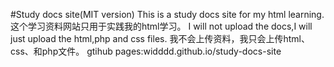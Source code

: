 #Study docs site(MIT version)
This is a study docs site for my html learning.
这个学习资料网站只用于实践我的html学习。
I will not upload the docs,I will just upload the html,php and css files.
我不会上传资料，我只会上传html、css、和php文件。
gtihub pages:widddd.github.io/study-docs-site
